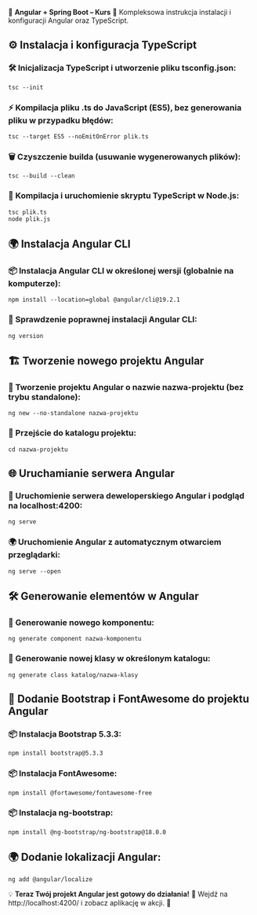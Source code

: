📌 **Angular + Spring Boot – Kurs** 🚀
Kompleksowa instrukcja instalacji i konfiguracji Angular oraz TypeScript.

## ⚙️ Instalacja i konfiguracja TypeScript
### 🛠️ Inicjalizacja TypeScript i utworzenie pliku tsconfig.json:

```
tsc --init
```

### ⚡ Kompilacja pliku .ts do JavaScript (ES5), bez generowania pliku w przypadku błędów:

```
tsc --target ES5 --noEmitOnError plik.ts
```

### 🗑️ Czyszczenie builda (usuwanie wygenerowanych plików):

```
tsc --build --clean
```

### 🚀 Kompilacja i uruchomienie skryptu TypeScript w Node.js:

```
tsc plik.ts
node plik.js
```

## 🌍 Instalacja Angular CLI
### 📦 Instalacja Angular CLI w określonej wersji (globalnie na komputerze):

```
npm install --location=global @angular/cli@19.2.1
```

### 📌 Sprawdzenie poprawnej instalacji Angular CLI:

```
ng version
```

## 🏗️ Tworzenie nowego projektu Angular
### 📂 Tworzenie projektu Angular o nazwie nazwa-projektu (bez trybu standalone):

```
ng new --no-standalone nazwa-projektu
```

### 📂 Przejście do katalogu projektu:

```
cd nazwa-projektu
```

## 🌐 Uruchamianie serwera Angular
### 🚀 Uruchomienie serwera deweloperskiego Angular i podgląd na localhost:4200:

```
ng serve
```

### 🌍 Uruchomienie Angular z automatycznym otwarciem przeglądarki:

```
ng serve --open
```

## 🛠️ Generowanie elementów w Angular
### 📌 Generowanie nowego komponentu:

```
ng generate component nazwa-komponentu
```

### 📌 Generowanie nowej klasy w określonym katalogu:

```
ng generate class katalog/nazwa-klasy
```

## 🌟 Dodanie Bootstrap i FontAwesome do projektu Angular

### 📦 Instalacja Bootstrap 5.3.3:

```
npm install bootstrap@5.3.3
```

### 📦 Instalacja FontAwesome:

```
npm install @fortawesome/fontawesome-free
```

### 📦 Instalacja ng-bootstrap:

```
npm install @ng-bootstrap/ng-bootstrap@18.0.0
```

## 🌍 Dodanie lokalizacji Angular:

```
ng add @angular/localize
```

💡 **Teraz Twój projekt Angular jest gotowy do działania!**
🔗 Wejdź na http://localhost:4200/ i zobacz aplikację w akcji. 🎉


